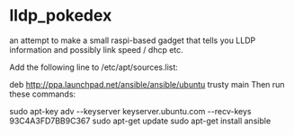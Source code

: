 # lldp_pokedex

an attempt to make a small raspi-based gadget that tells you LLDP information and possibly link speed / dhcp etc.

Add the following line to /etc/apt/sources.list:

deb http://ppa.launchpad.net/ansible/ansible/ubuntu trusty main
Then run these commands:

sudo apt-key adv --keyserver keyserver.ubuntu.com --recv-keys 93C4A3FD7BB9C367
sudo apt-get update
sudo apt-get install ansible
